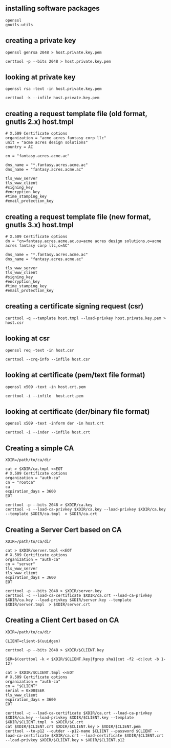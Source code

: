 ## installing software packages

```
openssl
gnutls-utils
```

## creating a private key

```
openssl genrsa 2048 > host.private.key.pem

certtool -p --bits 2048 > host.private.key.pem
```

## looking at private key

```
openssl rsa -text -in host.private.key.pem

certtool -k --infile host.private.key.pem
```

## creating a request template file (old format, gnutls 2.x) host.tmpl

```
# X.509 Certificate options
organization = "acme acres fantasy corp llc"
unit = "acme acres design solutions"
country = AC

cn = "fantasy.acres.acme.ac"

dns_name = "*.fantasy.acres.acme.ac"
dns_name = "fantasy.acres.acme.ac"

tls_www_server
tls_www_client
#signing_key
#encryption_key
#time_stamping_key
#email_protection_key
```

## creating a request template file (new format, gnutls 3.x) host.tmpl

```
# X.509 Certificate options
dn = "cn=fantasy.acres.acme.ac,ou=acme acres design solutions,o=acme acres fantasy corp llc,c=AC"

dns_name = "*.fantasy.acres.acme.ac"
dns_name = "fantasy.acres.acme.ac"

tls_www_server
tls_www_client
#signing_key
#encryption_key
#time_stamping_key
#email_protection_key
```

## creating a certificate signing request (csr)

```
certtool -q --template host.tmpl --load-privkey host.private.key.pem > host.csr
```

## looking at csr

```
openssl req -text -in host.csr

certtool --crq-info --infile host.csr
```

## looking at certificate (pem/text file format)

```
openssl x509 -text -in host.crt.pem

certtool -i --infile  host.crt.pem
```

## looking at certificate (der/binary file format)

```
openssl x509 -text -inform der -in host.crt

certtool -i --inder --infile host.crt
```

## Creating a simple CA

```
XDIR=/path/to/ca/dir

cat > $XDIR/ca.tmpl <<EOT
# X.509 Certificate options
organization = "auth-ca"
cn = "rootca"
ca
expiration_days = 3600
EOT

certtool -p --bits 2048 > $XDIR/ca.key
certtool -s --load-ca-privkey $XDIR/ca.key --load-privkey $XDIR/ca.key --template $XDIR/ca.tmpl  > $XDIR/ca.crt
```

## Creating a Server Cert based on CA

```
XDIR=/path/to/ca/dir

cat > $XDIR/server.tmpl <<EOT
# X.509 Certificate options
organization = "auth-ca"
cn = "server"
tls_www_server
tls_www_client
expiration_days = 3600
EOT

certtool -p --bits 2048 > $XDIR/server.key
certtool -c --load-ca-certificate $XDIR/ca.crt --load-ca-privkey $XDIR/ca.key --load-privkey $XDIR/server.key --template $XDIR/server.tmpl  > $XDIR/server.crt
```

## Creating a Client Cert based on CA

```
XDIR=/path/to/ca/dir

CLIENT=client-$(uuidgen)

certtool -p --bits 2048 > $XDIR/$CLIENT.key

SER=$(certtool -k < $XDIR/$CLIENT.key|fgrep sha1|cut -f2 -d:|cut -b 1-12)

cat > $XDIR/$CLIENT.tmpl <<EOT
# X.509 Certificate options
organization = "auth-ca"
cn = "$CLIENT"
serial = 0x00$SER
tls_www_client
expiration_days = 3600
EOT

certtool -c --load-ca-certificate $XDIR/ca.crt --load-ca-privkey $XDIR/ca.key --load-privkey $XDIR/$CLIENT.key --template $XDIR/$CLIENT.tmpl  > $XDIR/$C.crt
cat $XDIR/$CLIENT.crt $XDIR/$CLIENT.key > $XDIR/$CLIENT.pem
certtool --to-p12 --outder --p12-name $CLIENT --password $CLIENT --load-ca-certificate $XDIR/ca.crt --load-certificate $XDIR/$CLIENT.crt --load-privkey $XDIR/$CLIENT.key > $XDIR/$CLIENT.p12
```
